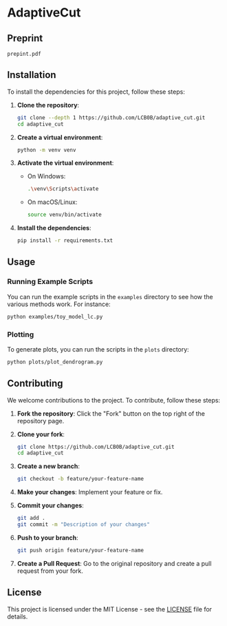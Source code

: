 # AdaptiveCut

## Preprint

 ```prepint.pdf ```
 
## Installation

To install the dependencies for this project, follow these steps:

1. **Clone the repository**:
   ```sh
   git clone --depth 1 https://github.com/LCB0B/adaptive_cut.git
   cd adaptive_cut
   ```

2. **Create a virtual environment**:
   ```sh
   python -m venv venv
   ```

3. **Activate the virtual environment**:
   - On Windows:
     ```sh
     .\venv\Scripts\activate
     ```
   - On macOS/Linux:
     ```sh
     source venv/bin/activate
     ```

4. **Install the dependencies**:
   ```sh
   pip install -r requirements.txt
   ```

## Usage

### Running Example Scripts

You can run the example scripts in the `examples` directory to see how the various methods work. For instance:
   ```sh
   python examples/toy_model_lc.py
   ```

### Plotting

To generate plots, you can run the scripts in the `plots` directory:
   ```sh
   python plots/plot_dendrogram.py
 ``` 

## Contributing

We welcome contributions to the project. To contribute, follow these steps:

1. **Fork the repository**:
   Click the "Fork" button on the top right of the repository page.

2. **Clone your fork**:
   ```sh
   git clone https://github.com/LCB0B/adaptive_cut.git
   cd adaptive_cut
   ```

3. **Create a new branch**:
   ```sh
   git checkout -b feature/your-feature-name
   ```

4. **Make your changes**:
   Implement your feature or fix.

5. **Commit your changes**:
   ```sh
   git add .
   git commit -m "Description of your changes"
   ```

6. **Push to your branch**:
   ```sh
   git push origin feature/your-feature-name
   ```

7. **Create a Pull Request**:
   Go to the original repository and create a pull request from your fork.

## License

This project is licensed under the MIT License - see the [LICENSE](LICENSE) file for details.
